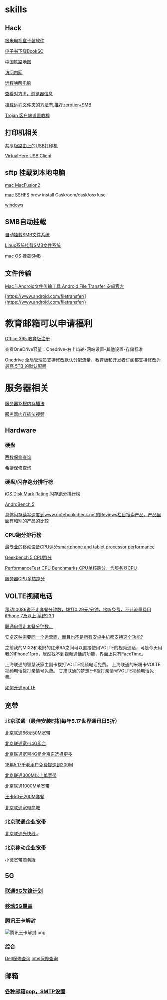 # skills

## Hack

[极米电视盒子装软件](http://www.mayiapk.com/)

[电子书下载BookSC](https://booksc.xyz/)

[中国铁路地图](http://cnrail.geogv.org/zhcn/)

[访问内网](https://beyondthe.top/frp)

[远程唤醒电脑](https://beyondthe.top/WOL)

[查看对方IP，浏览器信息](https://www.maitube.com/7/1.php)

[挂载远程文件夹的方法有,推荐zerotier+SMB](https://www.cnblogs.com/focus-g/p/11367181.html)

[Trojan 客户端设置教程](https://github.com/Shadowsocks-Wiki/shadowsocks/blob/292b1c7e68fb2f0d7fe25a1e602d25b41a9c782f/README.md)

## 打印机相关
[共享极路由上的USB打印机](https://stray.love/hiwifi/ji-lu-you-virualhere-jiao-cheng)

[VirtualHere USB Client](http://www.virtualhere.com/usb_client_software)

## sftp 挂载到本地电脑
[mac MacFusion2](http://macfusionapp.org/)

[mac SSHFS](https://linuxize.com/post/how-to-use-sshfs-to-mount-remote-directories-over-ssh/)
brew install Caskroom/cask/osxfuse

[windows](https://beyondthe.top/soft/SFTPDriveV2.exe)

## SMB自动挂载

[自动挂载SMB文件系统](https://help.aliyun.com/document_detail/91477.html?spm=5176.12818093.0.dexternal.45d216d0P9L7er)

[Linux系统挂载SMB文件系统](https://help.aliyun.com/document_detail/91477.html?spm=5176.12818093.0.dexternal.45d216d0P9L7er)

[mac OS 挂载SMB](https://www.jianshu.com/p/4f785ae6c29c)


## 文件传输

[Mac与Android文件传输工具 Android File Transfer 安卓官方](https://blog.csdn.net/elonspace/article/details/51894935)

[https://www.android.com/filetransfer/](https://www.android.com/filetransfer/)


# 教育邮箱可以申请福利
[Office 365 教育版注册](https://www.microsoft.com/zh-cn/education/products/office/default.aspx)

查看OneDrive容量：Onedrive-右上齿轮-网站设置-其他设置-存储标准

[Onedrive 全局管理员支持修改默认分配流量，教育版和开发者订阅都支持修改为最高 5TB 的默认配额](https://admin.onedrive.com/?v=StorageSettings)


# 服务器相关

[服务器12根内存插法](https://beyondthe.top/img/12_slots.png)

[服务器内存插法视频](https://beyondthe.top/video/memory_load_order_configuration.mp4)





## Hardware

### 硬盘
[西数保修查询](https://support.wdc.com/warranty/warrantystatus.aspx?lang=cn)

[希捷保修查询](https://www.seagate.com/cn/zh/support/warranty-and-replacements/)

### 硬盘/闪存跑分排行榜

[iOS Disk Mark Rating 闪存跑分排行榜](https://www.iphonebenchmark.net/diskmark_chart.html)

[AndroBench 5](http://www.androbench.org/wiki/AndroBench)

[具体闪存读写速度到www.notebookcheck.net的Reviews栏目搜索产品，产品里面有和别的产品的比较](https://www.notebookcheck.net/Reviews.55.0.html)

### CPU跑分排行榜
[最专业的移动设备CPU评分smartphone and tablet processor performance](https://www.notebookcheck.net/Smartphone-Processors-Benchmark-List.149513.0.html)

[Geekbench 5 CPU跑分](https://browser.geekbench.com/processor-benchmarks)

[PerformanceTest CPU Benchmarks CPU单核跑分，含服务器CPU](https://www.cpubenchmark.net/singleThread.html)

[服务器CPU多核跑分](https://www.cpubenchmark.net/multi_cpu.html)


## VOLTE视频电话

[移动10086说不走套餐分钟数，拨打0.29元/分钟，接听免费，不计流量费用 iPhone 7及以上 系统23.1](http://www.10086.cn/volte/volte_phone/)

[联通电信走套餐分钟数。](https://iservice.10010.com/e4/transact/volte/volte.html)

[安卓这种需要同一个运营商，而且也不是所有安卓手机都支持这个功能?](https://www.feng.com/post/12852884)

之前我的MIX2和老妈的红米6A之间可以直接使用VOLTE的视频通话，可是今天用我的iPhone11pro，居然找不到视频通话的功能，界面上只有FaceTime。

上海联通的智慧沃家主副卡拨打VOLTE视频电话免费。
上海联通的米粉卡VOLTE视频电话拨打亲情号免费。
甘肃联通的梦想E卡拨打亲情号VOLTE视频电话免费。

[如何开通VoLTE](https://iservice.10010.com/e4/transact/volte/pinpaimiaoshu.html)

## 宽带

### 北京联通（最佳安装时机每年5.17世界通讯日5折）

[北京联通66元50M宽带](https://openapp.10010.com/bj/single/to_singleBill.action?channel=BDWZX1025)

[北京联通宽带4G组合](https://www.wokuan.cn/index.php?s=/NewInstall/indexqjf)

[北京联通宽带4G组合京东选择更多](https://item.jd.com/40157064801.html)

[18年5.17千老用户免费提速到200M](https://openapp.10010.com/bj/kdxf/Kdxf_toKdxf.action)

[北京联通300M以上单宽带](https://m.10010.com/queen/new-broadband-web/new-broadband-web.html?activeId=8818100954349604)

[北京联通1000M单宽带](https://m.10010.com/queen/new-broadband-web/new-broadband-web.html?activeId=5619061974541252)

[王卡50元200M套餐](https://openapp.10010.com/bj/king/app/header.jsp)

[北京联通宽带商城](https://www.wokuan.cn/)

### 北京联通企业宽带

[北京联通光快线+](http://openapp.10010.com/bj/lightfast/to_lightfastline.action)

### 北京移动企业宽带
[小微宽带商务版](http://group.bj.chinamobile.com/index/solutionnew/standardproduct/hlwkd/)


## 5G
### [联通5G先锋计划](http://5g.woego.cn/woego/html/5G_web/index_xianfeng.html)

### [移动5G覆盖](https://app.10086.cn/leadeon-cmcc-static/v2.0/pages/service/hallMap/location_list.html?WT.ac_id=1908_5GDT_PCMH6)

### 腾讯王卡解封
![腾讯王卡解封.png](http://beyondthe.top/img/腾讯王卡解封.png)


### 综合
[Dell保修查询](https://www.dell.com/support/home/cn/zh/cnbsd1/products/?app=warranty)
[Intel保修查询](https://supporttickets.intel.com/warrantyinfo?lang=zh-CN)


## 邮箱
### [各种邮箱pop，SMTP设置](https://cloud.tencent.com/developer/article/1137134)
